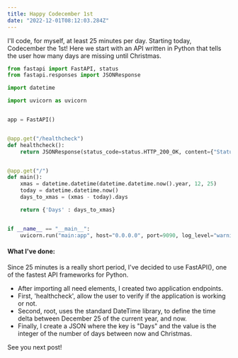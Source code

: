 ```yaml
---
title: Happy Codecember 1st
date: "2022-12-01T08:12:03.284Z"
---
```

I'll code, for myself, at least 25 minutes per day.
Starting today, Codecember the 1st!
Here we start with an API written in Python that tells the user how many days are missing until Christmas.

```main.py
from fastapi import FastAPI, status
from fastapi.responses import JSONResponse

import datetime

import uvicorn as uvicorn


app = FastAPI()


@app.get("/healthcheck")
def healthcheck():
    return JSONResponse(status_code=status.HTTP_200_OK, content={"Status": "Running"})


@app.get("/")
def main():
    xmas = datetime.datetime(datetime.datetime.now().year, 12, 25)
    today = datetime.datetime.now()
    days_to_xmas = (xmas - today).days

    return {'Days' : days_to_xmas}


if __name__ == "__main__":
    uvicorn.run("main:app", host="0.0.0.0", port=9090, log_level="warning")
```


#### What I've done:

Since 25 minutes is a really short period, I've decided to use FastAPI(), one of the fastest API frameworks for Python.
* After importing all need elements, I created two application endpoints. 
* First, 'healthcheck', allow the user to verify if the application is working or not.
* Second, root, uses the standard DateTime library, to define the time delta between December 25 of the current year, and now.
* Finally, I create a JSON where the key is "Days" and the value is the integer of the number of days between now and Christmas.



See you next post!


